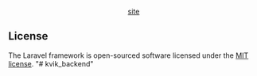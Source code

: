 <p align="center"><a href="web-74.ru" target="_blank">site</a></p>


## License

The Laravel framework is open-sourced software licensed under the [MIT license](https://opensource.org/licenses/MIT).
"# kvik_backend"  
